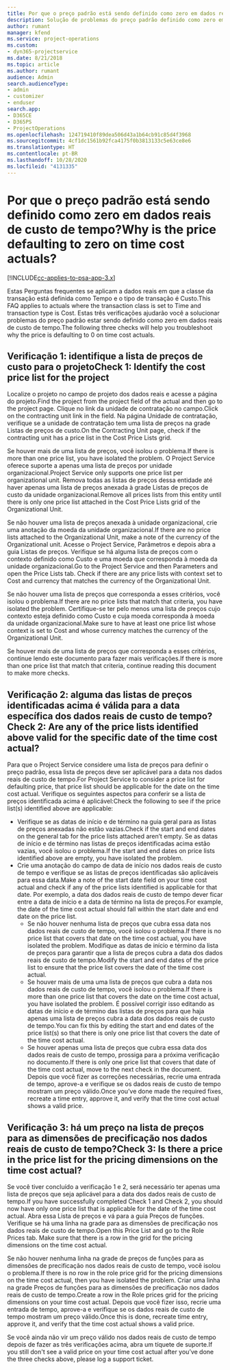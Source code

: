 ```yaml
---
title: Por que o preço padrão está sendo definido como zero em dados reais de custo de tempo?
description: Solução de problemas do preço padrão definido como zero em dados reais de custo de tempo.
author: rumant
manager: kfend
ms.service: project-operations
ms.custom:
- dyn365-projectservice
ms.date: 8/21/2018
ms.topic: article
ms.author: rumant
audience: Admin
search.audienceType:
- admin
- customizer
- enduser
search.app:
- D365CE
- D365PS
- ProjectOperations
ms.openlocfilehash: 124719410f89dea506d43a1b64cb91c85d4f3968
ms.sourcegitcommit: 4cf1dc1561b92fca4175f0b3813133c5e63ce8e6
ms.translationtype: HT
ms.contentlocale: pt-BR
ms.lasthandoff: 10/28/2020
ms.locfileid: "4131335"
---
```

# <a name="why-is-the-price-defaulting-to-zero-on-time-cost-actuals"></a><span data-ttu-id="a1e69-103">Por que o preço padrão está sendo definido como zero em dados reais de custo de tempo?</span><span class="sxs-lookup"><span data-stu-id="a1e69-103">Why is the price defaulting to zero on time cost actuals?</span></span>

[!INCLUDE[cc-applies-to-psa-app-3.x](../includes/cc-applies-to-psa-app-3x.md)]

<span data-ttu-id="a1e69-104">Estas Perguntas frequentes se aplicam a dados reais em que a classe da transação está definida como Tempo e o tipo de transação é Custo.</span><span class="sxs-lookup"><span data-stu-id="a1e69-104">This FAQ applies to actuals where the transaction class is set to Time and transaction type is Cost.</span></span> <span data-ttu-id="a1e69-105">Estas três verificações ajudarão você a solucionar problemas do preço padrão estar sendo definido como zero em dados reais de custo de tempo.</span><span class="sxs-lookup"><span data-stu-id="a1e69-105">The following three checks will help you troubleshoot why the price is defaulting to 0 on time cost actuals.</span></span>
 
## <a name="check-1-identify-the-cost-price-list-for-the-project"></a><span data-ttu-id="a1e69-106">Verificação 1: identifique a lista de preços de custo para o projeto</span><span class="sxs-lookup"><span data-stu-id="a1e69-106">Check 1: Identify the cost price list for the project</span></span>

<span data-ttu-id="a1e69-107">Localize o projeto no campo de projeto dos dados reais e acesse a página do projeto.</span><span class="sxs-lookup"><span data-stu-id="a1e69-107">Find the project from the project field of the actual and then go to the project page.</span></span> <span data-ttu-id="a1e69-108">Clique no link da unidade de contratação no campo.</span><span class="sxs-lookup"><span data-stu-id="a1e69-108">Click on the contracting unit link in the field.</span></span> <span data-ttu-id="a1e69-109">Na página Unidade de contratação, verifique se a unidade de contratação tem uma lista de preços na grade Listas de preços de custo.</span><span class="sxs-lookup"><span data-stu-id="a1e69-109">On the Contracting Unit page, check if the contracting unit has a price list in the Cost Price Lists grid.</span></span>

<span data-ttu-id="a1e69-110">Se houver mais de uma lista de preços, você isolou o problema.</span><span class="sxs-lookup"><span data-stu-id="a1e69-110">If there is more than one price list, you have isolated the problem.</span></span> <span data-ttu-id="a1e69-111">O Project Service oferece suporte a apenas uma lista de preços por unidade organizacional.</span><span class="sxs-lookup"><span data-stu-id="a1e69-111">Project Service only supports one price list per organizational unit.</span></span> <span data-ttu-id="a1e69-112">Remova todas as listas de preços dessa entidade até haver apenas uma lista de preços anexada à grade Listas de preços de custo da unidade organizacional.</span><span class="sxs-lookup"><span data-stu-id="a1e69-112">Remove all prices lists from this entity until there is only one price list attached in the Cost Price Lists grid of the Organizational Unit.</span></span>

<span data-ttu-id="a1e69-113">Se não houver uma lista de preços anexada à unidade organizacional, crie uma anotação da moeda da unidade organizacional.</span><span class="sxs-lookup"><span data-stu-id="a1e69-113">If there are no price lists attached to the Organizational Unit, make a note of the currency of the Organizational unit.</span></span> <span data-ttu-id="a1e69-114">Acesse o Project Service, Parâmetros e depois abra a guia Listas de preços. Verifique se há alguma lista de preços com o contexto definido como Custo e uma moeda que corresponda à moeda da unidade organizacional.</span><span class="sxs-lookup"><span data-stu-id="a1e69-114">Go to the Project Service and then Parameters and open the Price Lists tab. Check if there are any price lists with context set to Cost and currency that matches the currency of the Organizational Unit.</span></span>
 
<span data-ttu-id="a1e69-115">Se não houver uma lista de preços que corresponda a esses critérios, você isolou o problema.</span><span class="sxs-lookup"><span data-stu-id="a1e69-115">If there are no price lists that match that criteria, you have isolated the problem.</span></span> <span data-ttu-id="a1e69-116">Certifique-se ter pelo menos uma lista de preços cujo contexto esteja definido como Custo e cuja moeda corresponda à moeda da unidade organizacional.</span><span class="sxs-lookup"><span data-stu-id="a1e69-116">Make sure to have at least one price list whose context is set to Cost and whose currency matches the currency of the Organizational Unit.</span></span>

<span data-ttu-id="a1e69-117">Se houver mais de uma lista de preços que corresponda a esses critérios, continue lendo este documento para fazer mais verificações.</span><span class="sxs-lookup"><span data-stu-id="a1e69-117">If there is more than one price list that match that criteria, continue reading this document to make more checks.</span></span>

## <a name="check-2-are-any-of-the-price-lists-identified-above-valid-for-the-specific-date-of-the-time-cost-actual"></a><span data-ttu-id="a1e69-118">Verificação 2: alguma das listas de preços identificadas acima é válida para a data específica dos dados reais de custo de tempo?</span><span class="sxs-lookup"><span data-stu-id="a1e69-118">Check 2: Are any of the price lists identified above valid for the specific date of the time cost actual?</span></span>

<span data-ttu-id="a1e69-119">Para que o Project Service considere uma lista de preços para definir o preço padrão, essa lista de preços deve ser aplicável para a data nos dados reais de custo de tempo.</span><span class="sxs-lookup"><span data-stu-id="a1e69-119">For Project Service to consider a price list for defaulting price, that price list should be applicable for the date on the time cost actual.</span></span> <span data-ttu-id="a1e69-120">Verifique os seguintes aspectos para conferir se a lista de preços identificada acima é aplicável:</span><span class="sxs-lookup"><span data-stu-id="a1e69-120">Check the following to see if the price list(s) identified above are applicable:</span></span>

- <span data-ttu-id="a1e69-121">Verifique se as datas de início e de término na guia geral para as listas de preços anexadas não estão vazias.</span><span class="sxs-lookup"><span data-stu-id="a1e69-121">Check if the start and end dates on the general tab for the price lists attached aren’t empty.</span></span> <span data-ttu-id="a1e69-122">Se as datas de início e de término nas listas de preços identificadas acima estão vazias, você isolou o problema.</span><span class="sxs-lookup"><span data-stu-id="a1e69-122">If the start and end dates on price lists identified above are empty, you have isolated the problem.</span></span> 
- <span data-ttu-id="a1e69-123">Crie uma anotação do campo de data de início nos dados reais de custo de tempo e verifique se as listas de preços identificadas são aplicáveis para essa data.</span><span class="sxs-lookup"><span data-stu-id="a1e69-123">Make a note of the start date field on your time cost actual and check if any of the price lists identified is applicable for that date.</span></span> <span data-ttu-id="a1e69-124">Por exemplo, a data dos dados reais de custo de tempo dever ficar entre a data de início e a data de término na lista de preços.</span><span class="sxs-lookup"><span data-stu-id="a1e69-124">For example, the date of the time cost actual should fall within the start date and end date on the price list.</span></span> 
    - <span data-ttu-id="a1e69-125">Se não houver nenhuma lista de preços que cubra essa data nos dados reais de custo de tempo, você isolou o problema.</span><span class="sxs-lookup"><span data-stu-id="a1e69-125">If there is no price list that covers that date on the time cost actual, you have isolated the problem.</span></span> <span data-ttu-id="a1e69-126">Modifique as datas de início e término da lista de preços para garantir que a lista de preços cubra a data dos dados reais de custo de tempo.</span><span class="sxs-lookup"><span data-stu-id="a1e69-126">Modify the start and end dates of the price list to ensure that the price list covers the date of the time cost actual.</span></span> 
    - <span data-ttu-id="a1e69-127">Se houver mais de uma uma lista de preços que cubra a data nos dados reais de custo de tempo, você isolou o problema.</span><span class="sxs-lookup"><span data-stu-id="a1e69-127">If there is more than one price list that covers the date on the time cost actual, you have isolated the problem.</span></span> <span data-ttu-id="a1e69-128">É possível corrigir isso editando as datas de início e de término das listas de preços para que haja apenas uma lista de preços cubra a data dos dados reais de custo de tempo.</span><span class="sxs-lookup"><span data-stu-id="a1e69-128">You can fix this by editing the start and end dates of the price list(s) so that there is only one price list that covers the date of the time cost actual.</span></span> 
    - <span data-ttu-id="a1e69-129">Se houver apenas uma lista de preços que cubra essa data dos dados reais de custo de tempo, prossiga para a próxima verificação no documento.</span><span class="sxs-lookup"><span data-stu-id="a1e69-129">If there is only one price list that covers that date of the time cost actual, move to the next check in the document.</span></span>
<span data-ttu-id="a1e69-130">Depois que você fizer as correções necessárias, recrie uma entrada de tempo, aprove-a e verifique se os dados reais de custo de tempo mostram um preço válido.</span><span class="sxs-lookup"><span data-stu-id="a1e69-130">Once you’ve done made the required fixes, recreate a time entry, approve it, and verify that the time cost actual shows a valid price.</span></span>

## <a name="check-3-is-there-a-price-in-the-price-list-for-the-pricing-dimensions-on-the-time-cost-actual"></a><span data-ttu-id="a1e69-131">Verificação 3: há um preço na lista de preços para as dimensões de precificação nos dados reais de custo de tempo?</span><span class="sxs-lookup"><span data-stu-id="a1e69-131">Check 3: Is there a price in the price list for the pricing dimensions on the time cost actual?</span></span>

<span data-ttu-id="a1e69-132">Se você tiver concluído a verificação 1 e 2, será necessário ter apenas uma lista de preços que seja aplicável para a data dos dados reais de custo de tempo.</span><span class="sxs-lookup"><span data-stu-id="a1e69-132">If you have successfully completed Check 1 and Check 2, you should now have only one price list that is applicable for the date of the time cost actual.</span></span> <span data-ttu-id="a1e69-133">Abra essa Lista de preços e vá para a guia Preços de funções. Verifique se há uma linha na grade para as dimensões de precificação nos dados reais de custo de tempo.</span><span class="sxs-lookup"><span data-stu-id="a1e69-133">Open this Price List and go to the Role Prices tab. Make sure that there is a row in the grid for the pricing dimensions on the time cost actual.</span></span>

<span data-ttu-id="a1e69-134">Se não houver nenhuma linha na grade de preços de funções para as dimensões de precificação nos dados reais de custo de tempo, você isolou o problema.</span><span class="sxs-lookup"><span data-stu-id="a1e69-134">If there is no row in the role price grid for the pricing dimensions on the time cost actual, then you have isolated the problem.</span></span> <span data-ttu-id="a1e69-135">Criar uma linha na grade Preços de funções para as dimensões de precificação nos dados reais de custo de tempo.</span><span class="sxs-lookup"><span data-stu-id="a1e69-135">Create a row in the Role prices grid for the pricing dimensions on your time cost actual.</span></span> <span data-ttu-id="a1e69-136">Depois que você fizer isso, recrie uma entrada de tempo, aprove-a e verifique se os dados reais de custo de tempo mostram um preço válido.</span><span class="sxs-lookup"><span data-stu-id="a1e69-136">Once this is done, recreate time entry, approve it, and verify that the time cost actual shows a valid price.</span></span>
 
<span data-ttu-id="a1e69-137">Se você ainda não vir um preço válido nos dados reais de custo de tempo depois de fazer as três verificações acima, abra um tíquete de suporte.</span><span class="sxs-lookup"><span data-stu-id="a1e69-137">If you still don't see a valid price on your time cost actual after you’ve done the three checks above, please log a support ticket.</span></span>



